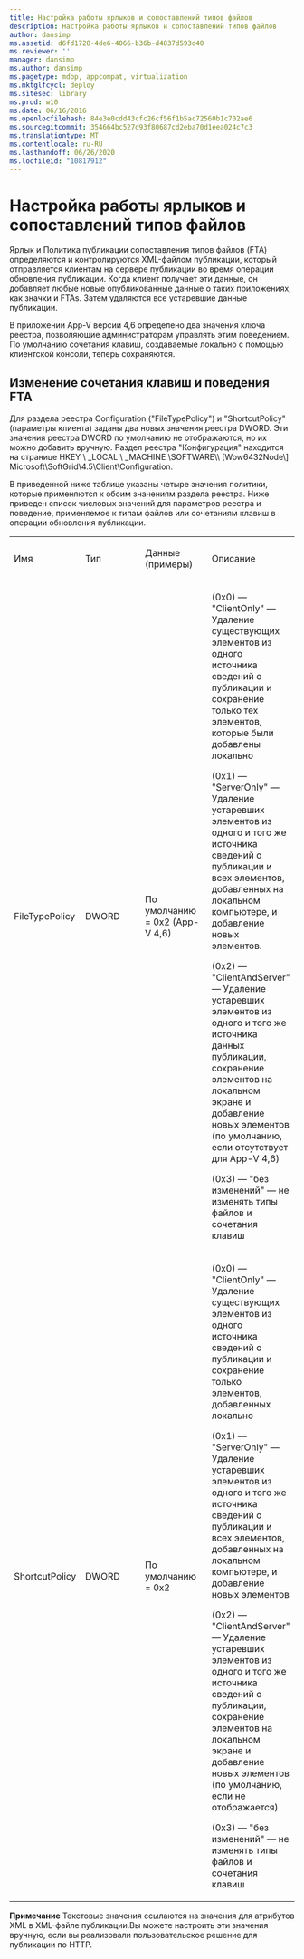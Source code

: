 ```yaml
---
title: Настройка работы ярлыков и сопоставлений типов файлов
description: Настройка работы ярлыков и сопоставлений типов файлов
author: dansimp
ms.assetid: d6fd1728-4de6-4066-b36b-d4837d593d40
ms.reviewer: ''
manager: dansimp
ms.author: dansimp
ms.pagetype: mdop, appcompat, virtualization
ms.mktglfcycl: deploy
ms.sitesec: library
ms.prod: w10
ms.date: 06/16/2016
ms.openlocfilehash: 84e3e0cdd43cfc26cf56f1b5ac72560b1c702ae6
ms.sourcegitcommit: 354664bc527d93f80687cd2eba70d1eea024c7c3
ms.translationtype: MT
ms.contentlocale: ru-RU
ms.lasthandoff: 06/26/2020
ms.locfileid: "10817912"
---
```

# Настройка работы ярлыков и сопоставлений типов файлов


Ярлык и Политика публикации сопоставления типов файлов (FTA) определяются и контролируются XML-файлом публикации, который отправляется клиентам на сервере публикации во время операции обновления публикации. Когда клиент получает эти данные, он добавляет любые новые опубликованные данные о таких приложениях, как значки и FTAs. Затем удаляются все устаревшие данные публикации.

В приложении App-V версии 4,6 определено два значения ключа реестра, позволяющие администраторам управлять этим поведением. По умолчанию сочетания клавиш, создаваемые локально с помощью клиентской консоли, теперь сохраняются.

## Изменение сочетания клавиш и поведения FTA


Для раздела реестра Configuration ("FileTypePolicy") и "ShortcutPolicy" (параметры клиента) заданы два новых значения реестра DWORD. Эти значения реестра DWORD по умолчанию не отображаются, но их можно добавить вручную. Раздел реестра "Конфигурация" находится на странице HKEY \ _LOCAL \ _MACHINE \\SOFTWARE\\\ [Wow6432Node\\\] Microsoft\\SoftGrid\\4.5\\Client\\Configuration.

В приведенной ниже таблице указаны четыре значения политики, которые применяются к обоим значениям раздела реестра. Ниже приведен список числовых значений для параметров реестра и поведение, применяемое к типам файлов или сочетаниям клавиш в операции обновления публикации.

<table>
<colgroup>
<col width="25%" />
<col width="25%" />
<col width="25%" />
<col width="25%" />
</colgroup>
<tbody>
<tr class="odd">
<td align="left"><p>Имя</p></td>
<td align="left"><p>Тип</p></td>
<td align="left"><p>Данные (примеры)</p></td>
<td align="left"><p>Описание</p></td>
</tr>
<tr class="even">
<td align="left"><p>FileTypePolicy</p></td>
<td align="left"><p>DWORD</p></td>
<td align="left"><p>По умолчанию = 0x2 (App-V 4,6)</p></td>
<td align="left"><p>(0x0) — "ClientOnly" — Удаление существующих элементов из одного источника сведений о публикации и сохранение только тех элементов, которые были добавлены локально</p>
<p>(0x1) — "ServerOnly" — Удаление устаревших элементов из одного и того же источника сведений о публикации и всех элементов, добавленных на локальном компьютере, и добавление новых элементов.</p>
<p>(0x2) — "ClientAndServer" — Удаление устаревших элементов из одного и того же источника данных публикации, сохранение элементов на локальном экране и добавление новых элементов (по умолчанию, если отсутствует для App-V 4,6)</p>
<p>(0x3) — "без изменений" — не изменять типы файлов и сочетания клавиш</p></td>
</tr>
<tr class="odd">
<td align="left"><p>ShortcutPolicy</p></td>
<td align="left"><p>DWORD</p></td>
<td align="left"><p>По умолчанию = 0x2</p></td>
<td align="left"><p>(0x0) — "ClientOnly" — Удаление существующих элементов из одного источника сведений о публикации и сохранение только элементов, добавленных локально</p>
<p>(0x1) — "ServerOnly" — Удаление устаревших элементов из одного и того же источника сведений о публикации и всех элементов, добавленных на локальном компьютере, и добавление новых элементов</p>
<p>(0x2) — "ClientAndServer" — Удаление устаревших элементов из одного и того же источника сведений о публикации, сохранение элементов на локальном экране и добавление новых элементов (по умолчанию, если не отображается)</p>
<p>(0x3) — "без изменений" — не изменять типы файлов и сочетания клавиш</p></td>
</tr>
</tbody>
</table>

 

**Примечание**  Текстовые значения ссылаются на значения для атрибутов XML в XML-файле публикации.Вы можете настроить эти значения вручную, если вы реализовали пользовательское решение для публикации по HTTP.

 

 

 






